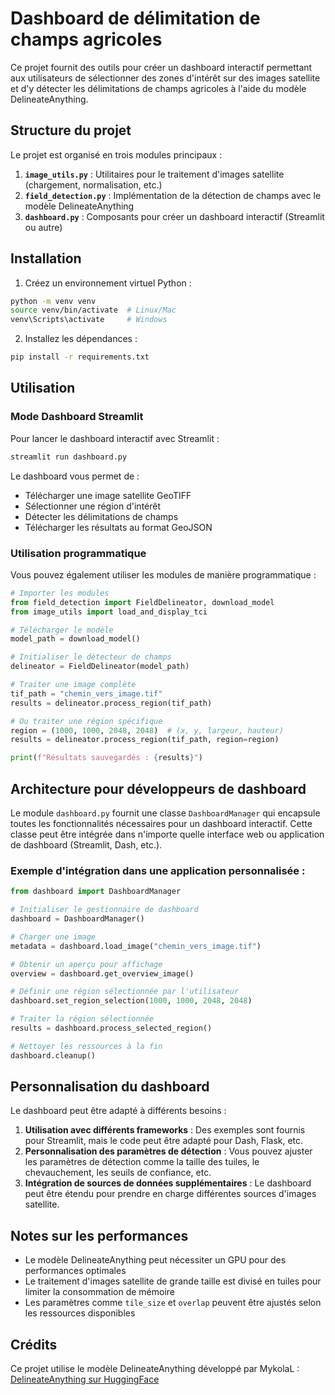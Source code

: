 # Dashboard de délimitation de champs agricoles

Ce projet fournit des outils pour créer un dashboard interactif permettant aux utilisateurs de sélectionner des zones d'intérêt sur des images satellite et d'y détecter les délimitations de champs agricoles à l'aide du modèle DelineateAnything.

## Structure du projet

Le projet est organisé en trois modules principaux :

1. **`image_utils.py`** : Utilitaires pour le traitement d'images satellite (chargement, normalisation, etc.)
2. **`field_detection.py`** : Implémentation de la détection de champs avec le modèle DelineateAnything
3. **`dashboard.py`** : Composants pour créer un dashboard interactif (Streamlit ou autre)

## Installation

1. Créez un environnement virtuel Python :

```bash
python -m venv venv
source venv/bin/activate  # Linux/Mac
venv\Scripts\activate     # Windows
```

2. Installez les dépendances :

```bash
pip install -r requirements.txt
```

## Utilisation

### Mode Dashboard Streamlit

Pour lancer le dashboard interactif avec Streamlit :

```bash
streamlit run dashboard.py
```

Le dashboard vous permet de :
- Télécharger une image satellite GeoTIFF
- Sélectionner une région d'intérêt
- Détecter les délimitations de champs
- Télécharger les résultats au format GeoJSON

### Utilisation programmatique

Vous pouvez également utiliser les modules de manière programmatique :

```python
# Importer les modules
from field_detection import FieldDelineator, download_model
from image_utils import load_and_display_tci

# Télécharger le modèle
model_path = download_model()

# Initialiser le détecteur de champs
delineator = FieldDelineator(model_path)

# Traiter une image complète
tif_path = "chemin_vers_image.tif"
results = delineator.process_region(tif_path)

# Ou traiter une région spécifique
region = (1000, 1000, 2048, 2048)  # (x, y, largeur, hauteur)
results = delineator.process_region(tif_path, region=region)

print(f"Résultats sauvegardés : {results}")
```

## Architecture pour développeurs de dashboard

Le module `dashboard.py` fournit une classe `DashboardManager` qui encapsule toutes les fonctionnalités nécessaires pour un dashboard interactif. Cette classe peut être intégrée dans n'importe quelle interface web ou application de dashboard (Streamlit, Dash, etc.).

### Exemple d'intégration dans une application personnalisée :

```python
from dashboard import DashboardManager

# Initialiser le gestionnaire de dashboard
dashboard = DashboardManager()

# Charger une image
metadata = dashboard.load_image("chemin_vers_image.tif")

# Obtenir un aperçu pour affichage
overview = dashboard.get_overview_image()

# Définir une région sélectionnée par l'utilisateur
dashboard.set_region_selection(1000, 1000, 2048, 2048)

# Traiter la région sélectionnée
results = dashboard.process_selected_region()

# Nettoyer les ressources à la fin
dashboard.cleanup()
```

## Personnalisation du dashboard

Le dashboard peut être adapté à différents besoins :

1. **Utilisation avec différents frameworks** : Des exemples sont fournis pour Streamlit, mais le code peut être adapté pour Dash, Flask, etc.
2. **Personnalisation des paramètres de détection** : Vous pouvez ajuster les paramètres de détection comme la taille des tuiles, le chevauchement, les seuils de confiance, etc.
3. **Intégration de sources de données supplémentaires** : Le dashboard peut être étendu pour prendre en charge différentes sources d'images satellite.

## Notes sur les performances

- Le modèle DelineateAnything peut nécessiter un GPU pour des performances optimales
- Le traitement d'images satellite de grande taille est divisé en tuiles pour limiter la consommation de mémoire
- Les paramètres comme `tile_size` et `overlap` peuvent être ajustés selon les ressources disponibles

## Crédits

Ce projet utilise le modèle DelineateAnything développé par MykolaL : [DelineateAnything sur HuggingFace](https://huggingface.co/MykolaL/DelineateAnything)
